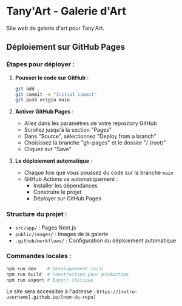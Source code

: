 # Tany'Art - Galerie d'Art

Site web de galerie d'art pour Tany'Art.

## Déploiement sur GitHub Pages

### Étapes pour déployer :

1. **Pousser le code sur GitHub** :
   ```bash
   git add .
   git commit -m "Initial commit"
   git push origin main
   ```

2. **Activer GitHub Pages** :
   - Allez dans les paramètres de votre repository GitHub
   - Scrollez jusqu'à la section "Pages"
   - Dans "Source", sélectionnez "Deploy from a branch"
   - Choisissez la branche "gh-pages" et le dossier "/ (root)"
   - Cliquez sur "Save"

3. **Le déploiement automatique** :
   - Chaque fois que vous poussez du code sur la branche `main`
   - GitHub Actions va automatiquement :
     - Installer les dépendances
     - Construire le projet
     - Déployer sur GitHub Pages

### Structure du projet :
- `src/app/` : Pages Next.js
- `public/images/` : Images de la galerie
- `.github/workflows/` : Configuration du déploiement automatique

### Commandes locales :
```bash
npm run dev    # Développement local
npm run build  # Construction pour production
npm run export # Export statique
```

Le site sera accessible à l'adresse : `https://[votre-username].github.io/[nom-du-repo]`
